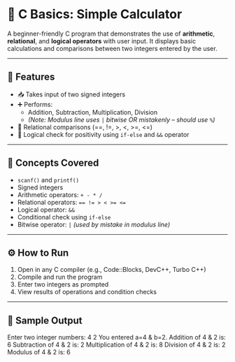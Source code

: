# 🧮 C Basics: Simple Calculator

A beginner-friendly C program that demonstrates the use of **arithmetic**, **relational**, and **logical operators** with user input. It displays basic calculations and comparisons between two integers entered by the user.

---

## 🚀 Features

- 📥 Takes input of two signed integers
- ➕ Performs:
  - Addition, Subtraction, Multiplication, Division
  - *(Note: Modulus line uses `|` bitwise OR mistakenly – should use `%`)*
- 🔁 Relational comparisons (==, !=, >, <, >=, <=)
- 🔐 Logical check for positivity using `if-else` and `&&` operator

---

## 🧠 Concepts Covered

- `scanf()` and `printf()`
- Signed integers
- Arithmetic operators: `+ - * /`
- Relational operators: `== != > < >= <=`
- Logical operator: `&&`
- Conditional check using `if-else`
- Bitwise operator: `|` *(used by mistake in modulus line)*

---

## ⚙️ How to Run

1. Open in any C compiler (e.g., Code::Blocks, DevC++, Turbo C++)
2. Compile and run the program
3. Enter two integers as prompted
4. View results of operations and condition checks

---

## 📌 Sample Output
Enter two integer numbers:
4 2
You entered a=4 & b=2.
Addition of 4 & 2 is: 6
Subtraction of 4 & 2 is: 2
Multiplication of 4 & 2 is: 8
Division of 4 & 2 is: 2
Modulus of 4 & 2 is: 6
